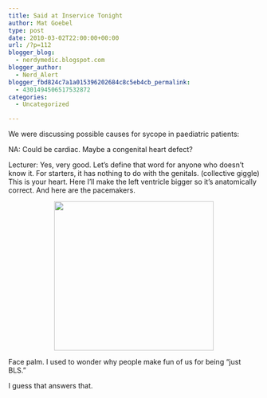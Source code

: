 ```yaml
---
title: Said at Inservice Tonight
author: Mat Goebel
type: post
date: 2010-03-02T22:00:00+00:00
url: /?p=112
blogger_blog:
  - nerdymedic.blogspot.com
blogger_author:
  - Nerd_Alert
blogger_fbd824c7a1a015396202684c8c5eb4cb_permalink:
  - 4301494506517532872
categories:
  - Uncategorized

---
```

We were discussing possible causes for sycope in paediatric patients:

NA: Could be cardiac. Maybe a congenital heart defect?
  
Lecturer: Yes, very good. Let&#8217;s define that word for anyone who doesn&#8217;t know it. For starters, it has nothing to do with the genitals. (collective giggle) This is your heart. Here I&#8217;ll make the left ventricle bigger so it&#8217;s anatomically correct. And here are the pacemakers.

<div class="separator" style="clear:both;text-align:center;">
  <a style="margin-left:1em;margin-right:1em;" href="http://wp.docker.localhost:8000/wp-content/uploads/2011/06/thumpy.jpg"><img src="http://wp.docker.localhost:8000/wp-content/uploads/2011/06/thumpy.jpg?w=300" alt="" width="320" height="300" border="0" /></a>
</div>

Face palm. I used to wonder why people make fun of us for being &#8220;just BLS.&#8221;

I guess that answers that.

<div class="blogger-post-footer">
  <img alt="" width="1" height="1" />
</div>